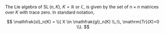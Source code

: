 The Lie algebra of $\mathop{\mathrm{SL}}(n, K)$, $K=\mathbb{R}$ or $\mathbb{C}$, is given by the set of $n\times n$ matrices over $K$ with trace zero. In standard notation,

$$
\mathfrak{sl}_n(K) = \\{ X \in \mathfrak{gl}_n(K) \\,:\\, \mathrm{Tr}(X)=0 \\}.
$$
